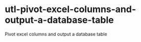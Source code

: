 # utl-pivot-excel-columns-and-output-a-database-table
Pivot excel columns and output a database table
